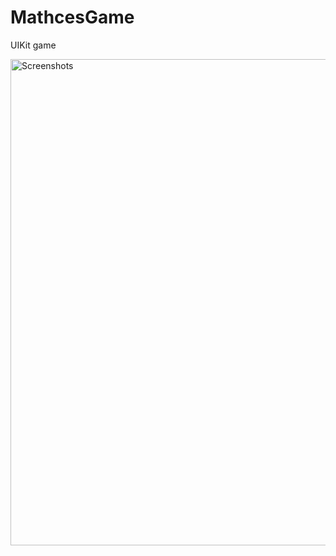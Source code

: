 # MathcesGame
UIKit game

<img width="778" alt="Screenshots" src="https://user-images.githubusercontent.com/31934552/146689990-4d8eb269-6a83-48f5-aa13-f06e562035df.png">
